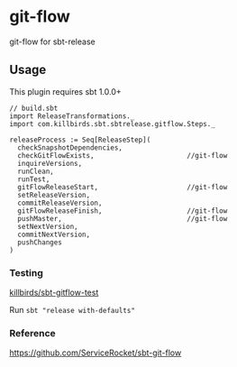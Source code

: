 # git-flow

git-flow for sbt-release

## Usage

This plugin requires sbt 1.0.0+

```
// build.sbt
import ReleaseTransformations._
import com.killbirds.sbt.sbtrelease.gitflow.Steps._

releaseProcess := Seq[ReleaseStep](
  checkSnapshotDependencies,
  checkGitFlowExists,                       //git-flow
  inquireVersions,
  runClean,
  runTest,
  gitFlowReleaseStart,                      //git-flow
  setReleaseVersion,
  commitReleaseVersion,
  gitFlowReleaseFinish,                     //git-flow
  pushMaster,                               //git-flow
  setNextVersion,
  commitNextVersion,
  pushChanges
)
```

### Testing

[killbirds/sbt-gitflow-test](https://github.com/killbirds/sbt-gitflow-test)

Run `sbt "release with-defaults"`


### Reference

https://github.com/ServiceRocket/sbt-git-flow

